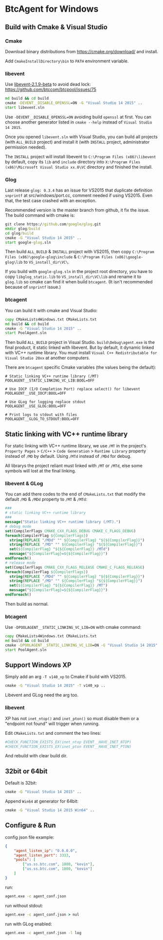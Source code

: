 # BtcAgent for Windows


## Build with Cmake & Visual Studio


### Cmake

Download binary distributions from https://cmake.org/download/ and install.

Add ```CmakeInstallDirectory\bin``` to ```PATH``` environment variable.


### libevent

Use [libevent-2.1.9-beta](https://github.com/libevent/libevent/releases/tag/release-2.1.9-beta) to avoid dead lock: https://github.com/btccom/btcpool/issues/75

```cmd
md build && cd build
cmake -DEVENT__DISABLE_OPENSSL=ON -G "Visual Studio 14 2015" ..
start libevent.sln
```

Use ```-DEVENT__DISABLE_OPENSSL=ON``` avoiding build ```openssl``` at first. You can choose another generator listed in ```cmake --help``` instead of ```Visual Studio 14 2015```.

Once you opened ```libevent.sln``` with Visual Studio, you can build all projects (with ```ALL_BUILD``` project) and install it (with ```INSTALL``` project, administrator permission needed).

The ```INSTALL``` project will install libevent to ```C:\Program Files (x86)\libevent``` by default, copy its ```lib``` and ```include``` directory into ```X:\Program Files (x86)\Microsoft Visual Studio xx.0\VC``` directory and finished the install.


### Glog

Last release ```glog: 0.3.4``` has an issue for VS2015 that duplicate definition ```snprintf``` at src/windows/port.cc, comment needed if using VS2015. Even that, the test case crashed with an exception.

Recommended version is the master branch from github, it fix the issue. The build command with cmake is:

```cmd
git clone https://github.com/google/glog.git
mkdir glog/build
cd glog/build
cmake -G "Visual Studio 14 2015" ..
start google-glog.sln
```

Then build ```ALL_BUILD``` & ```INSTALL``` project with VS2015, then copy ```C:\Program Files (x86)\google-glog\include``` & ```C:\Program Files (x86)\google-glog\lib``` to ```VS_install_dir\VC\```.

If you build with ```google-glog.sln``` in the project root directory, you have to copy ```libglog_static.lib``` to ```VS_install_dir\VC\lib``` and rename it to ```glog.lib``` so cmake can find it when build ```btcagent```. (It isn't recommended because of ```snprintf``` issue.)


### btcagent

You can build it with cmake and Visual Studio:

```cmd
copy CMakeLists4Windows.txt CMakeLists.txt
md build && cd build
cmake -G "Visual Studio 14 2015" ..
start PoolAgent.sln
```

Then build ```ALL_BUILD``` project in Visual Studio. ```build\Debug\agent.exe``` is the final product, it static linked with libevent. But by default, it dynamic linked with VC++ runtime library. You must install ```Visual C++ Redistributable for Visual Studio 20xx``` at another computers.

There are ```btcagent``` specific Cmake variables (the values being the default):

```
# Static linking VC++ runtime library (/MT)
POOLAGENT__STATIC_LINKING_VC_LIB:BOOL=OFF

# Use IOCP (I/O Completion Port) replace select() for libevent
POOLAGENT__USE_IOCP:BOOL=OFF

# Use GLog for logging replace stdout
POOLAGENT__USE_GLOG:BOOL=OFF

# Print logs to stdout with files
POOLAGENT__GLOG_TO_STDOUT:BOOL=OFF
```

## Static linking with VC++ runtime library

For static linking with VC++ runtime library, we use ```/MT``` in the project's ```Property Pages``` > ```C/C++``` > ```Code Generation``` > ```Runtime Library``` property instead of ```/MD``` by default. Using ```/MTd``` instead of ```/MDd``` for debug.

All librarys the project reliant must linked with ```/MT``` or ```/MTd```, else some symbols will lost at the final linking.


### libevent & GLog

You can add there codes to the end of ```CMakeLists.txt``` that modify the default ```/MD``` & ```/MDd``` property to ```/MT``` & ```/MTd```:

```cmake
###
# static linking VC++ runtime library
###
message("Static linking VC++ runtime library (/MT).")
# debug mode
set(CompilerFlags CMAKE_CXX_FLAGS_DEBUG CMAKE_C_FLAGS_DEBUG)
foreach(CompilerFlag ${CompilerFlags})
  string(REPLACE "/MDd" "" ${CompilerFlag} "${${CompilerFlag}}")
  string(REPLACE "/MD" "" ${CompilerFlag} "${${CompilerFlag}}")
  set(${CompilerFlag} "${${CompilerFlag}} /MTd")
  message("${CompilerFlag}=${${CompilerFlag}}")
endforeach()
# release mode
set(CompilerFlags CMAKE_CXX_FLAGS_RELEASE CMAKE_C_FLAGS_RELEASE)
foreach(CompilerFlag ${CompilerFlags})
  string(REPLACE "/MDd" "" ${CompilerFlag} "${${CompilerFlag}}")
  string(REPLACE "/MD" "" ${CompilerFlag} "${${CompilerFlag}}")
  set(${CompilerFlag} "${${CompilerFlag}} /MT")
  message("${CompilerFlag}=${${CompilerFlag}}")
endforeach()
```

Then build as normal.


### btcagent

Use ```-DPOOLAGENT__STATIC_LINKING_VC_LIB=ON``` with cmake command:

```cmd
copy CMakeLists4Windows.txt CMakeLists.txt
md build && cd build
cmake -DPOOLAGENT__STATIC_LINKING_VC_LIB=ON -G "Visual Studio 14 2015" ..
start PoolAgent.sln
```

## Support Windows XP

Simply add an arg ```-T v140_xp``` to Cmake if build with VS2015.

```cmd
cmake -G "Visual Studio 14 2015" -T v140_xp ..
```

Libevent and GLog need the arg too.

### libevent

XP has not ```inet_ntop()``` and ```inet_pton()``` so must disable them or a "endpoint not found" will trigger when running.

Edit ```CMakeLists.txt``` and comment the two lines:

```cmake
#CHECK_FUNCTION_EXISTS_EX(inet_ntop EVENT__HAVE_INET_NTOP)
#CHECK_FUNCTION_EXISTS_EX(inet_pton EVENT__HAVE_INET_PTON)
```

And rebuild with clear build dir.

## 32bit or 64bit

Default is 32bit:

```cmd
cmake -G "Visual Studio 14 2015" ..
```

Append ```Win64``` at generator for 64bit:

```cmd
cmake -G "Visual Studio 14 2015 Win64" ..
```

## Configure & Run

config json file example:
```json
{
    "agent_listen_ip": "0.0.0.0",
    "agent_listen_port": 3333,
    "pools": [
        ["us.ss.btc.com", 1800, "kevin"],
        ["us.ss.btc.com", 1800, "kevin"]
    ]
}
```

run:
```cmd
agent.exe -c agent_conf.json
```

run without stdout:
```cmd
agent.exe -c agent_conf.json > nul
```

run with GLog enabled:
```cmd
agent.exe -c agent_conf.json -l log
```
